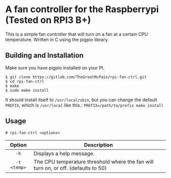 # A fan controller for the Raspberrypi (Tested on RPI3 B+)

This is a simple fan controller that will turn on a fan at a certain CPU temperature.
Written in C using the pigpio library.

## Building and Installation

Make sure you have pigpio installed on your PI.

`$ git clone https://gitlab.com/TheGreatMcPain/rpi-fan-ctrl.git`\
`$ cd rpi-fan-ctrl`\
`$ make`\
`$ sudo make install`

It should install itself to `/usr/local/sbin`, but you can change the default `PREFIX`,
which is `/usr/local` like this.: `PREFIX=/path/to/prefix make install`

## Usage

`# rpi-fan-ctrl <options>`

| Option | Description |
|:------:| ----------- |
| `-h` | Displays a help message. |
| `-t <temp>` | The CPU temperature threshold where the fan will turn on, or off. (defaults to 50) |

